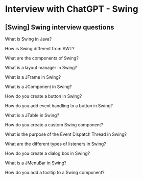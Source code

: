 # Interview with ChatGPT - Swing

## [Swing] Swing interview questions

What is Swing in Java?

How is Swing different from AWT?

What are the components of Swing?

What is a layout manager in Swing?

What is a JFrame in Swing?

What is a JComponent in Swing?

How do you create a button in Swing?

How do you add event handling to a button in Swing?

What is a JTable in Swing?

How do you create a custom Swing component?

What is the purpose of the Event Dispatch Thread in Swing?

What are the different types of listeners in Swing?

How do you create a dialog box in Swing?

What is a JMenuBar in Swing?

How do you add a tooltip to a Swing component?
